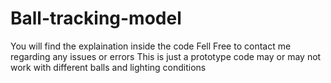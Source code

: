 # Ball-tracking-model
You will find the explaination inside the code 
Fell Free to contact me regarding any issues or errors
This is just a prototype code may or may not work with different balls and lighting conditions
